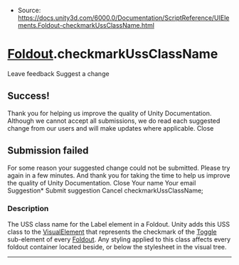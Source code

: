 * Source: https://docs.unity3d.com/6000.0/Documentation/ScriptReference/UIElements.Foldout-checkmarkUssClassName.html

#  [Foldout](https://docs.unity3d.com/6000.0/Documentation/ScriptReference/UIElements.Foldout.html).checkmarkUssClassName
Leave feedback
Suggest a change
## Success!
Thank you for helping us improve the quality of Unity Documentation. Although we cannot accept all submissions, we do read each suggested change from our users and will make updates where applicable.
Close
## Submission failed
For some reason your suggested change could not be submitted. Please <a>try again</a> in a few minutes. And thank you for taking the time to help us improve the quality of Unity Documentation.
Close
Your name Your email Suggestion* Submit suggestion
Cancel
checkmarkUssClassName; 
### Description
The USS class name for the Label element in a Foldout. 
Unity adds this USS class to the [VisualElement](https://docs.unity3d.com/6000.0/Documentation/ScriptReference/UIElements.VisualElement.html) that represents the checkmark of the [Toggle](https://docs.unity3d.com/6000.0/Documentation/ScriptReference/UIElements.Toggle.html) sub-element of every [Foldout](https://docs.unity3d.com/6000.0/Documentation/ScriptReference/UIElements.Foldout.html). Any styling applied to this class affects every foldout container located beside, or below the stylesheet in the visual tree. 
* * *
